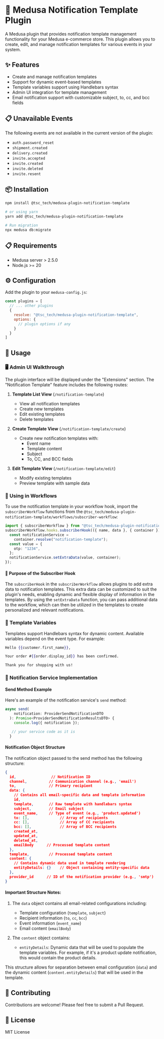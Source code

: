 # 📧 Medusa Notification Template Plugin

A Medusa plugin that provides notification template management functionality for your Medusa e-commerce store. This plugin allows you to create, edit, and manage notification templates for various events in your system.

## ✨ Features

- Create and manage notification templates
- Support for dynamic event-based templates
- Template variables support using Handlebars syntax
- Admin UI integration for template management
- Email notification support with customizable subject, to, cc, and bcc fields

## 📋 Unavailable Events

The following events are not available in the current version of the plugin:

- `auth.password_reset`
- `shipment.created`
- `delivery.created`
- `invite.accepted`
- `invite.created`
- `invite.deleted`
- `invite.resent`


## 📦 Installation

```bash
npm install @tsc_tech/medusa-plugin-notification-template

# or using yarn
yarn add @tsc_tech/medusa-plugin-notification-template

# Run migration
npx medusa db:migrate
```

## 📋 Requirements

- Medusa server > 2.5.0
- Node.js >= 20

## ⚙️ Configuration

Add the plugin to your `medusa-config.js`:

```js
const plugins = [
  // ... other plugins
  {
    resolve: "@tsc_tech/medusa-plugin-notification-template",
    options: {
      // plugin options if any
    }
  }
]
```

## 🚀 Usage

### 🖥️ Admin UI Walkthrough

The plugin interface will be displayed under the "Extensions" section. The "Notification Template" feature includes the following routes:

1. **Template List View** (`/notification-template`)
   - View all notification templates
   - Create new templates
   - Edit existing templates
   - Delete templates

2. **Create Template View** (`/notification-template/create`)
   - Create new notification templates with:
     - Event name
     - Template content
     - Subject
     - To, CC, and BCC fields

3. **Edit Template View** (`/notification-template/edit`)
   - Modify existing templates
   - Preview template with sample data

### 🔄 Using in Workflows

To use the notification template in your workflow hook, import the `subscriberWorkflow` functions from the `@tsc_tech/medusa-plugin-notification-template/workflows/subscriber-workflow`:

```typescript
import { subscriberWorkflow } from "@tsc_tech/medusa-plugin-notification-template/workflows/subscriber-workflow";
subscriberWorkflow.hooks.subscriberHook(({ name, data }, { container }) => {
  const notificationService =
    container.resolve("notification-template");
  const value = {
    otp: "1234",
  };
  notificationService.setExtraData(value, container);
});
```

#### 🎯 Purpose of the Subscriber Hook

The `subscriberHook` in the `subscriberWorkflow` allows plugins to add extra data to notification templates. This extra data can be customized to suit the plugin's needs, enabling dynamic and flexible display of information in the templates. By using the `setExtraData` function, you can pass additional data to the workflow, which can then be utilized in the templates to create personalized and relevant notifications.

### 📝 Template Variables

Templates support Handlebars syntax for dynamic content. Available variables depend on the event type. For example:

```handlebars
Hello {{customer.first_name}},

Your order #{{order.display_id}} has been confirmed.

Thank you for shopping with us!
```

### 📧 Notification Service Implementation

#### Send Method Example
Here's an example of the notification service's `send` method:

```typescript
async send(
    notification: ProviderSendNotificationDTO
  ): Promise<ProviderSendNotificationResultsDTO> {
    console.log({ notification });

   // your service code as it is
  }
```

#### Notification Object Structure

The notification object passed to the send method has the following structure:
```json
{
  id,                // Notification ID
  channel,          // Communication channel (e.g., 'email')
  to,               // Primary recipient
  data: {
    // Contains all email-specific data and template information
    id,
    template,       // Raw template with handlebars syntax
    subject,        // Email subject
    event_name,     // Type of event (e.g., 'product.updated')
    to: [],              // Array of recipients
    cc: [],              // Array of CC recipients
    bcc: [],             // Array of BCC recipients
    created_at,
    updated_at,
    deleted_at,
    emailBody      // Processed template content
  },
  template,         // Processed template content
  content: {
    // Contains dynamic data used in template rendering
    entityDetails: {}    // Object containing entity-specific data
  },
  provider_id      // ID of the notification provider (e.g., 'smtp')
}
```

#### Important Structure Notes:

1. The `data` object contains all email-related configurations including:
   - Template configuration (`template`, `subject`)
   - Recipient information (`to`, `cc`, `bcc`)
   - Event information (`event_name`)
   - Email content (`emailBody`)

2. The `content` object contains:
   - `entityDetails`: Dynamic data that will be used to populate the template variables. For example, if it's a product update notification, this would contain the product details.

This structure allows for separation between email configuration (`data`) and the dynamic content (`content.entityDetails`) that will be used in the template.


## 🤝 Contributing

Contributions are welcome! Please feel free to submit a Pull Request.


## 📜 License

MIT License
